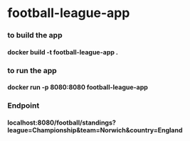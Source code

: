 # football-league-app
### to build the app
#### docker build -t football-league-app .    

### to run the app 
#### docker run -p 8080:8080 football-league-app 

### Endpoint
#### localhost:8080/football/standings?league=Championship&team=Norwich&country=England
